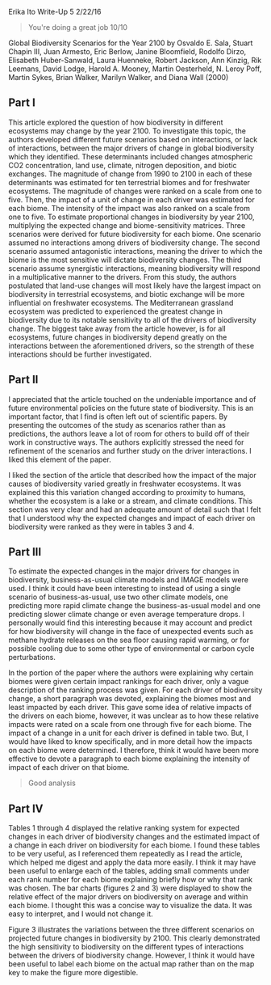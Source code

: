 Erika Ito
Write-Up 5
2/22/16

> You're doing a great job 10/10

Global Biodiversity Scenarios for the Year 2100
by  Osvaldo E. Sala, Stuart Chapin III, Juan Armesto, Eric Berlow, Janine Bloomfield, Rodolfo Dirzo, Elisabeth Huber-Sanwald, Laura Huenneke, Robert Jackson, Ann Kinzig, Rik Leemans, David Lodge, Harold A. Mooney, Martin Oesterheld, N. Leroy Poff, Martin Sykes, Brian Walker, Marilyn Walker, and Diana Wall (2000)

## Part I

This article explored the question of how biodiversity in different ecosystems may change by the year 2100. To investigate this topic, the authors developed different future scenarios based on interactions, or lack of interactions, between the major drivers of change in global biodiversity which they identified. These determinants included changes atmospheric CO2 concentration, land use, climate, nitrogen deposition, and biotic exchanges. The magnitude of change from 1990 to 2100 in each of these determinants was estimated for ten terrestrial biomes and for freshwater ecosystems. The magnitude of changes were ranked on a scale from one to five. Then, the impact of a unit of change in each driver was estimated for each biome. The intensity of the impact was also ranked on a scale from one to five. To estimate proportional changes in biodiversity by year 2100, multiplying the expected change and biome-sensitivity matrices. Three scenarios were derived for future biodiversity for each biome. One scenario assumed no interactions among drivers of biodiversity change. The second scenario assumed antagonistic interactions, meaning the driver to which the biome is the most sensitive will dictate biodiversity changes. The third scenario assume synergistic interactions, meaning biodiversity will respond in a multiplicative manner to the drivers. From this study, the authors postulated that land-use changes will most likely have the largest impact on biodiversity in terrestrial ecosystems, and biotic exchange will be more influential on freshwater ecosystems. The Mediterranean grassland ecosystem was predicted to experienced the greatest change in biodiversity due to its notable sensitivity to all of the drivers of biodiversity change. The biggest take away from the article however, is for all ecosystems, future changes in biodiversity depend greatly on the interactions between the aforementioned drivers, so the strength of these interactions should be further investigated. 

## Part II

I appreciated that the article touched on the undeniable importance and of future environmental policies on the future state of biodiversity. This is an important factor, that I find is often left out of scientific papers. By presenting the outcomes of the study as scenarios rather than as predictions, the authors leave a lot of room for others to build off of their work in constructive ways. The authors explicitly stressed the need for refinement of the scenarios and further study on the driver interactions. I liked this element of the paper.        

I liked the section of the article that described how the impact of the major causes of biodiversity varied greatly in freshwater ecosystems. It was explained this this variation changed according to proximity to humans, whether the ecosystem is a lake or a stream, and climate conditions. This section was very clear and had an adequate amount of detail such that I felt that I understood why the expected changes and impact of each driver on biodiversity were ranked as they were in tables 3 and 4.         

## Part III

To estimate the expected changes in the major drivers for changes in biodiversity, business-as-usual climate models and IMAGE models were used. I think it could have been interesting to instead of using a single scenario of business-as-usual, use two other climate models, one predicting more rapid climate change the business-as-usual model and one predicting slower climate change or even average temperature drops. I personally would find this interesting because it may account and predict for how biodiversity will change in the face of unexpected events such as methane hydrate releases on the sea floor causing rapid warming, or for possible cooling due to some other type of environmental or carbon cycle perturbations. 

In the portion of the paper where the authors were explaining why certain biomes were given certain impact rankings for each driver, only a vague description of the ranking process was given. For each driver of biodiversity change, a short paragraph was devoted, explaining the biomes most and least impacted by each driver. This gave some idea of relative impacts of the drivers on each biome, however, it was unclear as to how these relative impacts were rated on a scale from one through five for each biome. The impact of a change in a unit for each driver is defined in table two. But, I would have liked to know specifically, and in more detail how the impacts on each biome were determined. I therefore, think it would have been more effective to devote a paragraph to each biome explaining the intensity of impact of each driver on that biome. 

> Good analysis

## Part IV

Tables 1 through 4 displayed the relative ranking system for expected changes in each driver of biodiversity changes and the estimated impact of a change in each driver on biodiversity for each biome. I found these tables to be very useful, as I referenced them repeatedly as I read the article, which helped me digest and apply the data more easily. I think it may have been useful to enlarge each of the tables, adding small comments under each rank number for each biome explaining briefly how or why that rank  was chosen. 
The bar charts (figures 2 and 3) were displayed to show the relative effect of the major drivers on biodiversity on average and within each biome. I thought this was a concise way to visualize the data. It was easy to interpret, and I would not change it. 

Figure 3 illustrates the variations between the three different scenarios on projected future changes in biodiversity by 2100. This clearly demonstrated the high sensitivity to biodiversity on the different types of interactions between the drivers of biodiversity change. However, I think it would have been useful to label each biome on the actual map rather than on the map key to make the figure more digestible.
